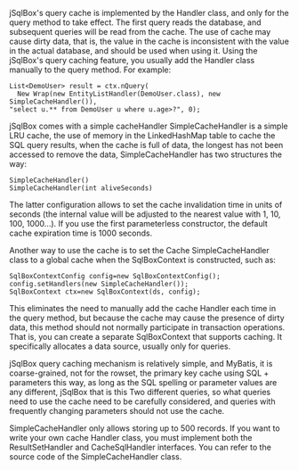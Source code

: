 jSqlBox's query cache is implemented by the Handler class, and only for the query method to take effect. The first query reads the database, and subsequent queries will be read from the cache. The use of cache may cause dirty data, that is, the value in the cache is inconsistent with the value in the actual database, and should be used when using it. Using the jSqlBox's query caching feature, you usually add the Handler class manually to the query method. For example:
```
List<DemoUser> result = ctx.nQuery(
  New Wrap(new EntityListHandler(DemoUser.class), new SimpleCacheHandler()),
"select u.** from DemoUser u where u.age>?", 0);
```
jSqlBox comes with a simple cacheHandler SimpleCacheHandler is a simple LRU cache, the use of memory in the LinkedHashMap table to cache the SQL query results, when the cache is full of data, the longest has not been accessed to remove the data, SimpleCacheHandler has two structures the way:
```
SimpleCacheHandler()
SimpleCacheHandler(int aliveSeconds)
```
The latter configuration allows to set the cache invalidation time in units of seconds (the internal value will be adjusted to the nearest value with 1, 10, 100, 1000...). If you use the first parameterless constructor, the default cache expiration time is 1000 seconds.  

Another way to use the cache is to set the Cache SimpleCacheHandler class to a global cache when the SqlBoxContext is constructed, such as:  
```
SqlBoxContextConfig config=new SqlBoxContextConfig();
config.setHandlers(new SimpleCacheHandler());
SqlBoxContext ctx=new SqlBoxContext(ds, config);
```
This eliminates the need to manually add the cache Handler each time in the query method, but because the cache may cause the presence of dirty data, this method should not normally participate in transaction operations. That is, you can create a separate SqlBoxContext that supports caching. It specifically allocates a data source, usually only for queries.  

jSqlBox query caching mechanism is relatively simple, and MyBatis, it is coarse-grained, not for the rowset, the primary key cache using SQL + parameters this way, as long as the SQL spelling or parameter values ​​are any different, jSqlBox that is this Two different queries, so what queries need to use the cache need to be carefully considered, and queries with frequently changing parameters should not use the cache.  

SimpleCacheHandler only allows storing up to 500 records. If you want to write your own cache Handler class, you must implement both the ResultSetHandler and CacheSqlHandler interfaces. You can refer to the source code of the SimpleCacheHandler class.  